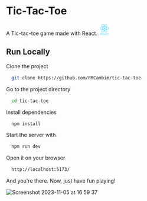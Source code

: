 # Tic-Tac-Toe

A Tic-tac-toe game made with React. <a href="https://reactjs.org/" target="_blank" rel="noreferrer"> <img src="https://raw.githubusercontent.com/devicons/devicon/master/icons/react/react-original-wordmark.svg" alt="react" width="30" height="30"/> </a>

## Run Locally

Clone the project

```bash
  git clone https://github.com/FMCambim/tic-tac-toe
```

Go to the project directory

```bash
  cd tic-tac-toe
```

Install dependencies

```bash
  npm install
```

Start the server with

```bash
  npm run dev
```

Open it on your browser
```bash
  http://localhost:5173/
```
And you're there. Now, just have fun playing!

<img width="942" alt="Screenshot 2023-11-05 at 16 59 37" src="https://github.com/FMCambim/tic-tac-toe/assets/130978987/8e01318d-d608-4b60-bb55-8a58dccf57b7">
